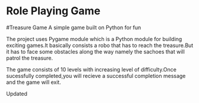 # Role Playing Game 

#Treasure Game
A simple game built on Python for fun

The project uses Pygame module which is a Python module for building exciting games.It basically consists a robo that has to reach the treasure.But it has to face some obstacles along the way namely the sachoes that will patrol the treasure.

The game consists of 10 levels with increasing level of difficulty.Once sucessfully completed,you will recieve a 
successful completion message and the game will exit.

Updated
